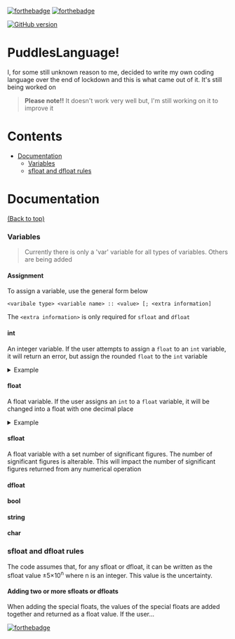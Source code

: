 [![forthebadge](https://forthebadge.com/images/badges/made-with-python.svg)](https://forthebadge.com)
[![forthebadge](https://forthebadge.com/images/badges/powered-by-water.svg)](https://forthebadge.com)  

[![GitHub version](https://badge.fury.io/gh/RosiePuddles%2FPuddlesLanguage.svg)](https://badge.fury.io/gh/RosiePuddles%2FPuddlesLanguage)  
# PuddlesLanguage!  
  
I, for some still unknown reason to me, decided to write my own coding language over the end of lockdown and this is what came out of it. It's still being worked on  
> **Please note!!** It doesn't work very well but, I'm still working on it to improve it  
# Contents  
- [Documentation](#Documentation)  
   - [Variables](#Variables) 
   - [sfloat and dfloat rules](#sfloat-and-dfloat-rules)
# Documentation  
[(Back to top)](#Contents)  
### Variables  
> Currently there is only a 'var' variable for all types of variables. Others are being added  
  
#### Assignment
To assign a variable, use the general form below

```
<varibale type> <variable name> :: <value> [; <extra information]
```
The <code>&lt;extra information&gt;</code> is only required for <code>sfloat</code> and <code>dfloat</code>
#### int
An integer variable. If the user attempts to assign a <code>float</code> to an <code>int</code> variable, it will return an error, but assign the rounded <code>float</code> to the <code>int</code> variable  
<details>  
  <summary>Example</summary> 
  
   #### Integer assignment to an <code>int</code> variable 
 ```
int example_variable :: 5
log example_variable
```
 ```
5
```
---
   #### Float assignment to an <code>int</code> variable 
 ```
int example_variable :: 9.37
log example_variable
```
 ```
9
```
 </details>  
  
#### float
A float variable. If the user assigns an <code>int</code> to a <code>float</code> variable, it will be changed into a float with one decimal place
<details>  
  <summary>Example</summary> 
  
   #### Float assignment to an <code>float</code> variable 
 ```
int example_variable :: 3.14159
log example_variable
```
 ```
3.14159
```
---
   #### Integer assignment to an <code>float</code> variable 
 ```
int example_variable :: 7
log example_variable
```
 ```
7.0
```
 </details>  

#### sfloat
A float variable with a set number of significant figures. The number of significant figures is alterable. This will impact the number of significant figures returned from any numerical operation
#### dfloat  
#### bool  
#### string  
#### char

### sfloat and dfloat rules
The code assumes that, for any sfloat or dfloat, it can be written as the sfloat value &pm;5&times;10<sup>n</sup> where n is an integer. This value is the uncertainty.
#### Adding two or more sfloats or dfloats
When adding the special floats, the values of the special floats are added together and returned as a float value. If the user...

[![forthebadge](https://forthebadge.com/images/badges/cc-0.svg)](https://forthebadge.com)
